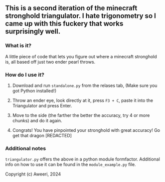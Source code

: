 ## This is a second iteration of the minecraft stronghold triangulator. I hate trigonometry so I came up with this fuckery that works surprisingly well.

### What is it?

A little piece of code that lets you figure out where a minecraft stronghold is, all based off just two ender pearl throws.


### How do I use it?

1. Download and run `standalone.py` from the relases tab, (Make sure you got Python installed!)

2. Throw an ender eye, look directly at it, press `F3 + C`, paste it into the Triangulator and press Enter.
3. Move to the side (the farther the better the accuracy, try 4 or more chunks) and do it again.
4. Congrats! You have pinpointed your stronghold with great accuracy! Go get that dragon [REDACTED]


### Additional notes

`triangulator.py` offers the above in a python module formfactor. Additional info on how to use it can be found in the `module_example.py` file.




Copyright (c) Aweeri, 2024
